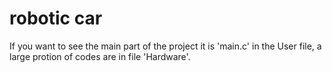 # robotic car
If you want to see the main part of the project it is 'main.c' in the User file, a large protion of codes are in file 'Hardware'.
